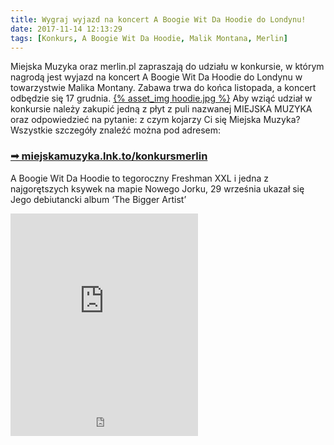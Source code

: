 ```yaml
---
title: Wygraj wyjazd na koncert A Boogie Wit Da Hoodie do Londynu!
date: 2017-11-14 12:13:29
tags: [Konkurs, A Boogie Wit Da Hoodie, Malik Montana, Merlin]
---
```

Miejska Muzyka oraz merlin.pl zapraszają do udziału w konkursie, w którym nagrodą jest wyjazd na koncert A Boogie Wit Da Hoodie do Londynu w towarzystwie Malika Montany. Zabawa trwa do końca listopada, a koncert odbędzie się 17 grudnia.
<a href="https://merlin.pl/konkurs-miejska-muzyka/">{% asset_img hoodie.jpg %}</a>
Aby wziąć udział w konkursie należy zakupić jedną z płyt z puli nazwanej MIEJSKA MUZYKA oraz odpowiedzieć na pytanie: z czym kojarzy Ci się Miejska Muzyka? Wszystkie szczegóły znaleźć można pod adresem:

<h3><a href="https://miejskamuzyka.lnk.to/konkursmerlin">➟ miejskamuzyka.lnk.to/konkursmerlin</a></h3>

 A Boogie Wit Da Hoodie to tegoroczny Freshman XXL i jedna z najgorętszych ksywek na mapie Nowego Jorku, 29 września ukazał się Jego debiutancki album ‘The Bigger Artist’
<div>
<div class="play">
<iframe src="https://wmg.lnk.to/ABWDH/widget?size=300x300" width="300" height="300" frameborder="0" allowtransparency="true" scrolling="no"></iframe>
</div>
<iframe src="https://open.spotify.com/follow/1/?uri=spotify:artist:31W5EY0aAly4Qieq6OFu6I&size=detail&theme=light" width="300" height="56" scrolling="no" frameborder="0" style="border:none; overflow:hidden;" allowtransparency="true"></iframe>
</div>

